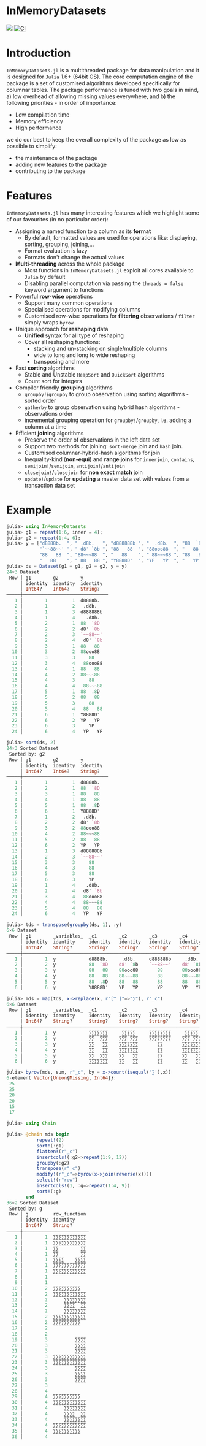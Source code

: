 # InMemoryDatasets

[![](https://img.shields.io/badge/docs-stable-blue.svg)](https://sl-solution.github.io/InMemoryDatasets.jl/stable) [![CI](https://github.com/sl-solution/InMemoryDatasets.jl/actions/workflows/ci.yml/badge.svg)](https://github.com/sl-solution/InMemoryDatasets.jl/actions/workflows/ci.yml)

# Introduction

`InMemoryDatasets.jl` is a multithreaded package for data manipulation and it is designed for `Julia` 1.6+ (64bit OS). The core computation engine of the package is a set of customised algorithms developed specifically for columnar tables. The package performance is tuned with two goals in mind, a) low overhead of allowing missing values everywhere, and b) the following priorities - in order of importance:

* Low compilation time
* Memory efficiency
* High performance

we do our best to keep the overall complexity of the package as low as possible to simplify:

* the maintenance of the package
* adding new features to the package
* contributing to the package

# Features

`InMemoryDatasets.jl` has many interesting features which we highlight some of our favourites (in no particular order):

* Assigning a named function to a column as its **format**
  * By default, formatted values are used for operations like: displaying, sorting, grouping, joining,...
  * Format evaluation is lazy
  * Formats don't change the actual values
* **Multi-threading** across the whole package
  * Most functions in `InMemoryDatasets.jl` exploit all cores available to `Julia` by default
  * Disabling parallel computation via passing the `threads = false` keyword argument to functions
* Powerful **row-wise** operations
  * Support many common operations
  * Specialised operations for modifying columns
  * Customised row-wise operations for **filtering** observations / `filter` simply wraps `byrow`
* Unique approach for **reshaping** data
  * **Unified** syntax for all type of reshaping
  * Cover all reshaping functions:
    * stacking and un-stacking on single/multiple columns
    * wide to long and long to wide reshaping
    * transposing and more
* Fast **sorting** algorithms
  * Stable and Unstable `HeapSort` and `QuickSort` algorithms
  * Count sort for integers
* Compiler friendly **grouping** algorithms
  * `groupby!`/`groupby` to group observation using sorting algorithms - sorted order
  * `gatherby` to group observation using hybrid hash algorithms - observations order
  * incremental grouping operation for
    `groupby!`/`groupby`, i.e. adding a column at a time
* Efficient **joining** algorithms
  * Preserve the order of observations in the left data set
  * Support two methods for joining: `sort-merge` join and `hash` join.
  * Customised columnar-hybrid-hash algorithms for join
  * Inequality-kind (**non-equi**) and **range joins** for `innerjoin`, `contains`, `semijoin!`/`semijoin`, `antijoin!`/`antijoin`
  * `closejoin!`/`closejoin` for **non exact match** join
  * `update!`/`update` for **updating** a master data set with values from a transaction data set

# Example

```julia
julia> using InMemoryDatasets
julia> g1 = repeat(1:6, inner = 4);
julia> g2 = repeat(1:4, 6);
julia> y = ["d8888b.  ", " .d8b.   ", "d888888b ", "  .d8b.  ", "88  `8D  ", "d8' `8b  ",
            "`~~88~~' ", " d8' `8b ", "88   88  ", "88ooo88  ", "   88    ", " 88ooo88 ",
            "88   88  ", "88~~~88  ", "   88    ", " 88~~~88 ", "88  .8D  ", "88   88  ",
            "   88    ", " 88   88 ", "Y8888D'  ", "YP   YP  ", "   YP    ", " YP   YP "];
julia> ds = Dataset(g1 = g1, g2 = g2, y = y)
24×3 Dataset
 Row │ g1        g2        y         
     │ identity  identity  identity  
     │ Int64?    Int64?    String?   
─────┼───────────────────────────────
   1 │        1         1  d8888b.
   2 │        1         2   .d8b.
   3 │        1         3  d888888b
   4 │        1         4    .d8b.
   5 │        2         1  88  `8D
   6 │        2         2  d8' `8b
   7 │        2         3  `~~88~~'
   8 │        2         4   d8' `8b
   9 │        3         1  88   88
  10 │        3         2  88ooo88
  11 │        3         3     88
  12 │        3         4   88ooo88
  13 │        4         1  88   88
  14 │        4         2  88~~~88
  15 │        4         3     88
  16 │        4         4   88~~~88
  17 │        5         1  88  .8D
  18 │        5         2  88   88
  19 │        5         3     88
  20 │        5         4   88   88
  21 │        6         1  Y8888D'
  22 │        6         2  YP   YP
  23 │        6         3     YP
  24 │        6         4   YP   YP

julia> sort(ds, 2)
24×3 Sorted Dataset
 Sorted by: g2
 Row │ g1        g2        y         
     │ identity  identity  identity  
     │ Int64?    Int64?    String?   
─────┼───────────────────────────────
   1 │        1         1  d8888b.
   2 │        2         1  88  `8D
   3 │        3         1  88   88
   4 │        4         1  88   88
   5 │        5         1  88  .8D
   6 │        6         1  Y8888D'
   7 │        1         2   .d8b.
   8 │        2         2  d8' `8b
   9 │        3         2  88ooo88
  10 │        4         2  88~~~88
  11 │        5         2  88   88
  12 │        6         2  YP   YP
  13 │        1         3  d888888b
  14 │        2         3  `~~88~~'
  15 │        3         3     88
  16 │        4         3     88
  17 │        5         3     88
  18 │        6         3     YP
  19 │        1         4    .d8b.
  20 │        2         4   d8' `8b
  21 │        3         4   88ooo88
  22 │        4         4   88~~~88
  23 │        5         4   88   88
  24 │        6         4   YP   YP

julia> tds = transpose(groupby(ds, 1), :y)
6×6 Dataset
 Row │ g1        _variables_  _c1        _c2        _c3        _c4       
     │ identity  identity     identity   identity   identity   identity  
     │ Int64?    String?      String?    String?    String?    String?   
─────┼───────────────────────────────────────────────────────────────────
   1 │        1  y            d8888b.     .d8b.     d888888b     .d8b.
   2 │        2  y            88  `8D    d8' `8b    `~~88~~'    d8' `8b
   3 │        3  y            88   88    88ooo88       88       88ooo88
   4 │        4  y            88   88    88~~~88       88       88~~~88
   5 │        5  y            88  .8D    88   88       88       88   88
   6 │        6  y            Y8888D'    YP   YP       YP       YP   YP

julia> mds = map(tds, x->replace(x, r"[^ ]"=>"∑"), r"_c")
6×6 Dataset
 Row │ g1        _variables_  _c1        _c2        _c3        _c4       
     │ identity  identity     identity   identity   identity   identity  
     │ Int64?    String?      String?    String?    String?    String?   
─────┼───────────────────────────────────────────────────────────────────
   1 │        1  y            ∑∑∑∑∑∑∑     ∑∑∑∑∑     ∑∑∑∑∑∑∑∑     ∑∑∑∑∑
   2 │        2  y            ∑∑  ∑∑∑    ∑∑∑ ∑∑∑    ∑∑∑∑∑∑∑∑    ∑∑∑ ∑∑∑
   3 │        3  y            ∑∑   ∑∑    ∑∑∑∑∑∑∑       ∑∑       ∑∑∑∑∑∑∑
   4 │        4  y            ∑∑   ∑∑    ∑∑∑∑∑∑∑       ∑∑       ∑∑∑∑∑∑∑
   5 │        5  y            ∑∑  ∑∑∑    ∑∑   ∑∑       ∑∑       ∑∑   ∑∑
   6 │        6  y            ∑∑∑∑∑∑∑    ∑∑   ∑∑       ∑∑       ∑∑   ∑∑

julia> byrow(mds, sum, r"_c", by = x->count(isequal('∑'),x))
6-element Vector{Union{Missing, Int64}}:
 25
 25
 20
 20
 15
 17

julia> using Chain

julia> @chain mds begin
           repeat!(2)
           sort!(:g1)
           flatten!(r"_c")
           insertcols!(:g2=>repeat(1:9, 12))
           groupby(:g2)
           transpose(r"_c")
           modify!(r"_c"=>byrow(x->join(reverse(x))))
           select!(r"row")
           insertcols!(1, :g=>repeat(1:4, 9))
           sort!(:g)
       end
36×2 Sorted Dataset
 Sorted by: g
 Row │ g         row_function
     │ identity  identity     
     │ Int64?    String?      
─────┼────────────────────────
   1 │        1  ∑∑∑∑∑∑∑∑∑∑∑∑
   2 │        1  ∑∑∑∑∑∑∑∑∑∑∑∑
   3 │        1  ∑∑        ∑∑
   4 │        1  ∑∑        ∑∑
   5 │        1  ∑∑∑∑    ∑∑∑∑
   6 │        1  ∑∑∑∑∑∑∑∑∑∑∑∑
   7 │        1  ∑∑∑∑∑∑∑∑∑∑∑∑
   8 │        1
   9 │        1
  10 │        2  ∑∑∑∑∑∑∑∑∑∑
  11 │        2  ∑∑∑∑∑∑∑∑∑∑∑∑
  12 │        2      ∑∑∑∑∑∑∑∑
  13 │        2      ∑∑∑∑  ∑∑
  14 │        2      ∑∑∑∑∑∑∑∑
  15 │        2  ∑∑∑∑∑∑∑∑∑∑∑∑
  16 │        2  ∑∑∑∑∑∑∑∑∑∑
  17 │        2
  18 │        2
  19 │        3          ∑∑∑∑
  20 │        3          ∑∑∑∑
  21 │        3          ∑∑∑∑
  22 │        3  ∑∑∑∑∑∑∑∑∑∑∑∑
  23 │        3  ∑∑∑∑∑∑∑∑∑∑∑∑
  24 │        3          ∑∑∑∑
  25 │        3          ∑∑∑∑
  26 │        3          ∑∑∑∑
  27 │        3
  28 │        4
  29 │        4  ∑∑∑∑∑∑∑∑∑∑
  30 │        4  ∑∑∑∑∑∑∑∑∑∑∑∑
  31 │        4      ∑∑∑∑∑∑∑∑
  32 │        4      ∑∑∑∑  ∑∑
  33 │        4      ∑∑∑∑∑∑∑∑
  34 │        4  ∑∑∑∑∑∑∑∑∑∑∑∑
  35 │        4  ∑∑∑∑∑∑∑∑∑∑
  36 │        4
```
